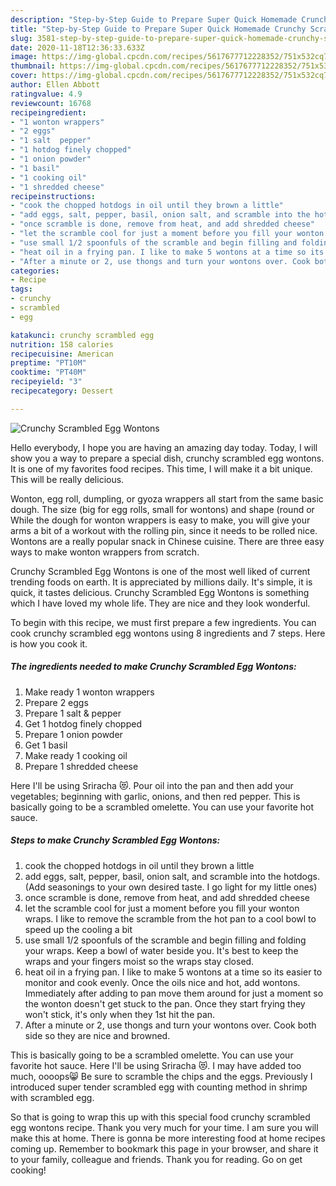 ```yaml
---
description: "Step-by-Step Guide to Prepare Super Quick Homemade Crunchy Scrambled Egg Wontons"
title: "Step-by-Step Guide to Prepare Super Quick Homemade Crunchy Scrambled Egg Wontons"
slug: 3581-step-by-step-guide-to-prepare-super-quick-homemade-crunchy-scrambled-egg-wontons
date: 2020-11-18T12:36:33.633Z
image: https://img-global.cpcdn.com/recipes/5617677712228352/751x532cq70/crunchy-scrambled-egg-wontons-recipe-main-photo.jpg
thumbnail: https://img-global.cpcdn.com/recipes/5617677712228352/751x532cq70/crunchy-scrambled-egg-wontons-recipe-main-photo.jpg
cover: https://img-global.cpcdn.com/recipes/5617677712228352/751x532cq70/crunchy-scrambled-egg-wontons-recipe-main-photo.jpg
author: Ellen Abbott
ratingvalue: 4.9
reviewcount: 16768
recipeingredient:
- "1 wonton wrappers"
- "2 eggs"
- "1 salt  pepper"
- "1 hotdog finely chopped"
- "1 onion powder"
- "1 basil"
- "1 cooking oil"
- "1 shredded cheese"
recipeinstructions:
- "cook the chopped hotdogs in oil until they brown a little"
- "add eggs, salt, pepper, basil, onion salt, and scramble into the hotdogs. (Add seasonings to your own desired taste. I go light for my little ones)"
- "once scramble is done, remove from heat, and add shredded cheese"
- "let the scramble cool for just a moment before you fill your wonton wraps. I like to remove the scramble from the hot pan to a cool bowl to speed up the cooling a bit"
- "use small 1/2 spoonfuls of the scramble and begin filling and folding your wraps. Keep a bowl of water beside you. It&#39;s best to keep the wraps and your fingers moist so the wraps stay closed."
- "heat oil in a frying pan. I like to make 5 wontons at a time so its easier to monitor and cook evenly. Once the oils nice and hot, add wontons. Immediately after adding to pan move them around for just a moment so the wonton doesn&#39;t get stuck to the pan. Once they start frying they won&#39;t stick, it&#39;s only when they 1st hit the pan."
- "After a minute or 2, use thongs and turn your wontons over. Cook both side so they are nice and browned."
categories:
- Recipe
tags:
- crunchy
- scrambled
- egg

katakunci: crunchy scrambled egg 
nutrition: 158 calories
recipecuisine: American
preptime: "PT10M"
cooktime: "PT40M"
recipeyield: "3"
recipecategory: Dessert

---
```



![Crunchy Scrambled Egg Wontons](https://img-global.cpcdn.com/recipes/5617677712228352/751x532cq70/crunchy-scrambled-egg-wontons-recipe-main-photo.jpg)

Hello everybody, I hope you are having an amazing day today. Today, I will show you a way to prepare a special dish, crunchy scrambled egg wontons. It is one of my favorites food recipes. This time, I will make it a bit unique. This will be really delicious.

Wonton, egg roll, dumpling, or gyoza wrappers all start from the same basic dough. The size (big for egg rolls, small for wontons) and shape (round or While the dough for wonton wrappers is easy to make, you will give your arms a bit of a workout with the rolling pin, since it needs to be rolled nice. Wontons are a really popular snack in Chinese cuisine. There are three easy ways to make wonton wrappers from scratch.

Crunchy Scrambled Egg Wontons is one of the most well liked of current trending foods on earth. It is appreciated by millions daily. It's simple, it is quick, it tastes delicious. Crunchy Scrambled Egg Wontons is something which I have loved my whole life. They are nice and they look wonderful.


To begin with this recipe, we must first prepare a few ingredients. You can cook crunchy scrambled egg wontons using 8 ingredients and 7 steps. Here is how you cook it.

<!--inarticleads1-->

##### The ingredients needed to make Crunchy Scrambled Egg Wontons:

1. Make ready 1 wonton wrappers
1. Prepare 2 eggs
1. Prepare 1 salt &amp; pepper
1. Get 1 hotdog finely chopped
1. Prepare 1 onion powder
1. Get 1 basil
1. Make ready 1 cooking oil
1. Prepare 1 shredded cheese


Here I&#39;ll be using Sriracha 😻. Pour oil into the pan and then add your vegetables; beginning with garlic, onions, and then red pepper. This is basically going to be a scrambled omelette. You can use your favorite hot sauce. 

<!--inarticleads2-->

##### Steps to make Crunchy Scrambled Egg Wontons:

1. cook the chopped hotdogs in oil until they brown a little
1. add eggs, salt, pepper, basil, onion salt, and scramble into the hotdogs. (Add seasonings to your own desired taste. I go light for my little ones)
1. once scramble is done, remove from heat, and add shredded cheese
1. let the scramble cool for just a moment before you fill your wonton wraps. I like to remove the scramble from the hot pan to a cool bowl to speed up the cooling a bit
1. use small 1/2 spoonfuls of the scramble and begin filling and folding your wraps. Keep a bowl of water beside you. It&#39;s best to keep the wraps and your fingers moist so the wraps stay closed.
1. heat oil in a frying pan. I like to make 5 wontons at a time so its easier to monitor and cook evenly. Once the oils nice and hot, add wontons. Immediately after adding to pan move them around for just a moment so the wonton doesn&#39;t get stuck to the pan. Once they start frying they won&#39;t stick, it&#39;s only when they 1st hit the pan.
1. After a minute or 2, use thongs and turn your wontons over. Cook both side so they are nice and browned.


This is basically going to be a scrambled omelette. You can use your favorite hot sauce. Here I&#39;ll be using Sriracha 😻. I may have added too much, oooops😸 Be sure to scramble the chips and the eggs. Previously I introduced super tender scrambled egg with counting method in shrimp with scrambled egg. 

So that is going to wrap this up with this special food crunchy scrambled egg wontons recipe. Thank you very much for your time. I am sure you will make this at home. There is gonna be more interesting food at home recipes coming up. Remember to bookmark this page in your browser, and share it to your family, colleague and friends. Thank you for reading. Go on get cooking!

